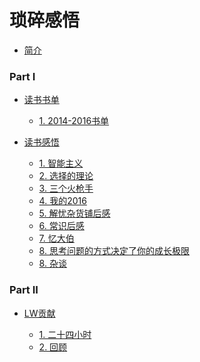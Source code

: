 # 琐碎感悟

* [简介](README.md)

### Part I

* [读书书单]()

  * [1. 2014-2016书单](2016-12-31-2014-2016书单.md)

* [读书感悟]()

  * [1. 智能主义](2016-12-05-daily001.md)
  * [2. 选择的理论](2016-12-09-daily002.md)
  * [3. 三个火枪手](2016-12-10-daily003.md)
  * [4. 我的2016](2016-12-31-daily004.md)
  * [5. 解忧杂货铺后感](2016-11-29-解忧杂货铺.md)
  * [6. 常识后感](2016-08-28-常识.md)
  * [7. 忆大伯](2017-02-26-忆大伯.md)
  * [8. 思考问题的方式决定了你的成长极限](思考问题的方式决定了你的成长极限.md)
  * [8. 杂谈](杂谈.md)

### Part II

* [LW贡献]()

  * [1. 二十四小时](2016-01-22-二十四小时.md)
  * [2. 回顾](2017-01-12-回顾.md)
  
  

